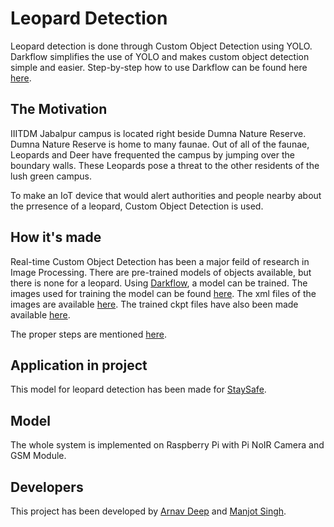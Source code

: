 # Leopard Detection
Leopard detection is done through Custom Object Detection using YOLO. Darkflow simplifies the use of YOLO and makes custom object detection simple and easier. Step-by-step how to use Darkflow can be found here [here](https://github.com/Boltuzamaki/Custom-Object-Detection-Using-Darkflow-Simplified-).

## The Motivation
IIITDM Jabalpur campus is located right beside Dumna Nature Reserve. Dumna Nature Reserve is home to many faunae. Out of all of the faunae, Leopards and Deer have frequented the campus by jumping over the boundary walls. These Leopards pose a threat to the other residents of the lush green campus.

To make an IoT device that would alert authorities and people nearby about the prresence of a leopard, Custom Object Detection is used.

## How it's made
Real-time Custom Object Detection has been a major feild of research in Image Processing. There are pre-trained models of objects available, but there is none for a leopard. Using [Darkflow](https://github.com/Boltuzamaki/Custom-Object-Detection-Using-Darkflow-Simplified-), a model can be trained. The images used for training the model can be found [here](https://drive.google.com/drive/folders/1TW-NCSWeA0AeNuQIe5rJx3UKM4BH34NW?usp=sharing). The xml files of the images are available [here](https://github.com/arnav-deep/leopard-detection/tree/master/xml). The trained ckpt files have also been made available [here](https://drive.google.com/drive/folders/10lA2jEGqqB4TFwZQj3NURakUM7ZLW5qm?usp=sharing).

The proper steps are mentioned [here](https://github.com/Boltuzamaki/Custom-Object-Detection-Using-Darkflow-Simplified-).

## Application in project
This model for leopard detection has been made for [StaySafe](https://github.com/arnav-deep/StaySafe).

## Model
The whole system is implemented on Raspberry Pi with Pi NoIR Camera and GSM Module.

## Developers
This project has been developed by [Arnav Deep](https://github.com/arnav-deep) and [Manjot Singh](https://github.com/QuipPhoenix).
